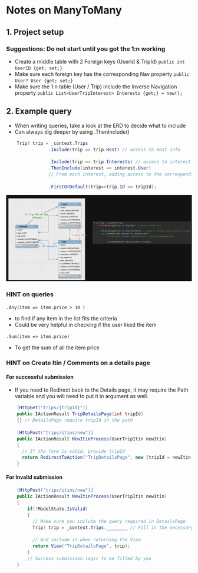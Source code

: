 # Notes on ManyToMany

## 1. Project setup
### Suggestions: Do not start until you got the 1:n working

- Create a middle table with 2 Foreign keys (UserId & TripId)
  ``` public int UserID {get; set;} ```
- Make sure each foreign key has the corresponding Nav property 
  ``` public User? User {get; set;} ```
- Make sure the 1:n table (User / Trip) include the Inverse Navigation property
  ``` public List<UserTripInterest> Interests {get;} = new(); ```

## 2. Example query
- When writing queries, take a look at the ERD to decide what to include
- Can always dig deeper by using .ThenInclude()
```cs
    Trip? trip = _context.Trips
                .Include(trip => trip.Host) // access to Host info

                .Include(trip => trip.Interests) // access to interest (only UserId & TripId)
                .ThenInclude(interest => interest.User) 
                // From each interest, adding access to the corresponding user

                .FirstOrDefault(trip=>trip.Id == tripId);
```
![alt text](image-1.png)

### HINT on queries
```.Any(item => item.price > 10 )``` 
  - to find if any item in the list fits the criteria 
  - Could be very helpful in checking if the user liked the item
  
``` .Sum(item => item.price) ```
  - To get the sum of all the item price

### HINT on Create Itin / Comments on a details page
#### For successful submission
- If you need to Redirect back to the Details page, it may require the Path variable and you will need to put it in argument as well. 

```cs
    [HttpGet("trips/{tripId}")]
    public IActionResult TripDetailsPage(int tripId)
    {} // DetailsPage require tripId in the path

    [HttpPost("trips/itins/new")]
    public IActionResult NewItinProcess(UserTripItin newItin)
    {
      // If the form is valid: provide tripId 
      return RedirectToAction("TripDetailsPage", new {tripId = newItin.TripId});
    }
```
#### For Invalid submission
```cs
    [HttpPost("trips/itins/new")]
    public IActionResult NewItinProcess(UserTripItin newItin)
    {
        if(!ModelState.IsValid)
        {
          // Make sure you include the query required in DetailsPage
          Trip? trip = _context.Trips.________ // Fill in the necessary query

          // And include it when returning the View
          return View("TripDetailsPage", trip); 
        }
        // Success submission logic to be filled by you
    }
```
